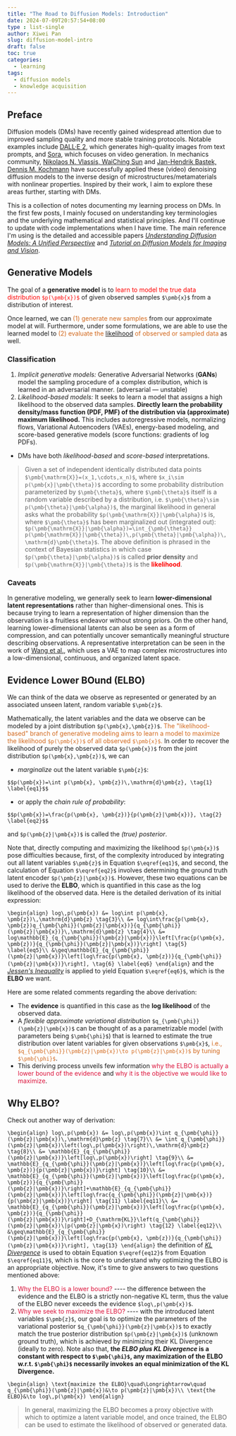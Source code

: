 ```yaml
---
title: "The Road to Diffusion Models: Introduction"
date: 2024-07-09T20:57:54+08:00
type : list-single
author: Xiwei Pan
slug: diffusion-model-intro
draft: false
toc: true
categories:
  - learning
tags:
  - diffusion models
  - knowledge acquisition
---
```

## Preface

Diffusion models (DMs) have recently gained widespread attention due to improved sampling quality and more stable training protocols. Notable examples include [DALL·E 2](https://arxiv.org/abs/2204.06125), which generates high-quality images from text prompts, and [Sora](https://openai.com/index/video-generation-models-as-world-simulators/), which focuses on video generation. In mechanics community, [Nikolaos N. Vlassis, WaiChing Sun](https://www.sciencedirect.com/science/article/abs/pii/S0045782523002505) and [Jan-Hendrik Bastek, Dennis M. Kochmann](https://www.nature.com/articles/s42256-023-00762-x) have successfully applied these (video) denoising diffusion models to the inverse design of microstructures/metamaterials with nonlinear properties. Inspired by their work, I aim to explore these areas further, starting with DMs.

This is a collection of notes documenting my learning process on DMs. In the first few posts, I mainly focused on understanding key terminologies and the underlying mathematical and statistical principles. And I'll continue to update with code implementations when I have time. The main reference I'm using is the detailed and accessible papers [*Understanding Diffusion Models: A Unified Perspective*](https://arxiv.org/pdf/2208.11970) and [*Tutorial on Diffusion Models for Imaging and Vision*](https://arxiv.org/pdf/2403.18103).

## Generative Models

The goal of a **generative model** is to <font color=Red>learn to model the true data distribution `$p(\pmb{x})$`</font> of given observed samples `$\pmb{x}$` from a distribution of interest.

Once learned, we can <font color=Chocolate>(1) generate new samples</font> from our approximate model at will. Furthermore, under some formulations, we are able to use the learned model to <font color=Chocolate>(2) evaluate the [likelihood](https://en.wikipedia.org/wiki/Likelihood_function) of observed or sampled data</font> as well.

### Classification

1. *Implicit generative models:* Generative Adversarial Networks (**GANs**) model the sampling procedure of a complex distribution, which is learned in an adversarial manner. (adversarial — unstable)
2. *Likelihood-based models:* It seeks to learn a model that assigns a high likelihood to the observed data samples. **Directly learn the probability density/mass function (PDF, PMF) of the distribution via (approximate) maximum likelihood.** This includes autoregressive models, normalizing flows, Variational Autoencoders (VAEs), energy-based modeling, and score-based generative models (score functions: gradients of log PDFs).
- DMs have both *likelihood-based* and *score-based* interpretations.

> Given a set of independent identically distributed data points `$\pmb{\mathrm{X}}=(x_1,\cdots,x_n)$`, where `$x_i\sim p(\pmb{x}|\pmb{\theta})$` according to some probability distribution parameterized by `$\pmb{\theta}$`, where `$\pmb{\theta}$` itself is a random variable described by a distribution, i.e. `$\pmb{\theta}\sim p(\pmb{\theta}|\pmb{\alpha})$`, the marginal likelihood in general asks what the probability `$p(\pmb{\mathrm{X}}|\pmb{\alpha})$` is, where `$\pmb{\theta}$` has been marginalized out (integrated out): `$p(\pmb{\mathrm{X}}|\pmb{\alpha})=\int_{\pmb{\theta}} p(\pmb{\mathrm{X}}|\pmb{\theta})\,p(\pmb{\theta}|\pmb{\alpha})\,\mathrm{d}\pmb{\theta}$`. The above definition is phrased in the context of Bayesian statistics in which case `$p(\pmb{\theta}|\pmb{\alpha})$` is called **prior density** and `$p(\pmb{\mathrm{X}}|\pmb{\theta})$` is the <font color=Red>**likelihood**</font>.

### Caveats

In generative modeling, we generally seek to learn **lower-dimensional latent representations** rather than higher-dimensional ones. This is because trying to learn a representation of higher dimension than the observation is a fruitless endeavor without strong priors. On the other hand, learning lower-dimensional latents can also be seen as a form of compression, and can potentially uncover semantically meaningful structure describing observations. A representative interpretation can be seen in the work of [Wang et al.](https://www.sciencedirect.com/science/article/abs/pii/S0045782520305624), which uses a VAE to map complex microstructures into a low-dimensional, continuous, and organized latent space.

## Evidence Lower BOund (ELBO)

We can think of the data we observe as represented or generated by an associated unseen latent, random variable `$\pmb{z}$`.

Mathematically, the latent variables and the data we observe can be modeled by a joint distribution `$p(\pmb{x},\pmb{z})$`. <font color=Chocolate>The "likelihood-based" branch of generative modeling aims to learn a model to maximize the likelihood `$p(\pmb{x})$` of all observed `$\pmb{x}$`.</font> In order to recover the likelihood of purely the observed data `$p(\pmb{x})$` from the joint distribution `$p(\pmb{x},\pmb{z})$`, we can
- *marginalize* out the latent variable `$\pmb{z}$`:

`$$p(\pmb{x})=\int p(\pmb{x}, \pmb{z})\,\mathrm{d}\pmb{z}, \tag{1} \label{eq1}$$`

- or apply the *chain rule of probability*:

`$$p(\pmb{x})=\frac{p(\pmb{x}, \pmb{z})}{p(\pmb{z}|\pmb{x})}, \tag{2} \label{eq2}$$`

and `$p(\pmb{z}|\pmb{x})$` is called the *(true) posterior*.

Note that, directly computing and maximizing the likelihood `$p(\pmb{x})$` pose difficulties because, first, of the complexity introduced by integrating out all latent variables `$\pmb{z}$` in Equation `$\eqref{eq1}$`, and second, the calculation of Equation `$\eqref{eq2}$` involves determining the ground truth latent encoder `$p(\pmb{z}|\pmb{x})$`. However, these two equations can be used to derive the **ELBO**, which is quantified in this case as the log likelihood of the observed data. Here is the detailed derivation of its initial expression:

`\begin{align}
log\,p(\pmb{x}) &= log\int p(\pmb{x}, \pmb{z})\,\mathrm{d}\pmb{z} \tag{3}\\
&= log\int\frac{p(\pmb{x}, \pmb{z})q_{\pmb{\phi}}(\pmb{z}|\pmb{x})}{q_{\pmb{\phi}}(\pmb{z}|\pmb{x})}\,\mathrm{d}\pmb{z} \tag{4}\\
&= log\mathbb{E}_{q_{\pmb{\phi}}(\pmb{z}|\pmb{x})}\left[\frac{p(\pmb{x}, \pmb{z})}{q_{\pmb{\phi}}(\pmb{z}|\pmb{x})}\right] \tag{5} \label{eq5}\\
&\geq\mathbb{E}_{q_{\pmb{\phi}}(\pmb{z}|\pmb{x})}\left[log\frac{p(\pmb{x}, \pmb{z})}{q_{\pmb{\phi}}(\pmb{z}|\pmb{x})}\right], \tag{6} \label{eq6}
\end{align}`
and the [*Jessen's Inequality*](https://en.wikipedia.org/wiki/Jensen%27s_inequality) is applied to yield Equation `$\eqref{eq6}$`, which is the **ELBO** we want.

Here are some related comments regarding the above derivation:

- The **evidence** is quantified in this case as the **log likelihood** of the observed data.
- A *flexible approximate variational distribution* `$q_{\pmb{\phi}}(\pmb{z}|\pmb{x})$` can be thought of as a parametrizable model (with parameters being `$\pmb{\phi}$`) that is learned to estimate the true distribution over latent variables for given observations `$\pmb{x}$`, <font color=Chocolate>i.e., `$q_{\pmb{\phi}}(\pmb{z}|\pmb{x})\to p(\pmb{z}|\pmb{x})$` by tuning `$\pmb{\phi}$`</font>.
- This deriving process unveils few information <font color=Crimson>why the ELBO is actually a lower bound of the evidence</font> and <font color=Crimson>why it is the objective we would like to maximize</font>.

## Why ELBO?

Check out another way of derivation:

`\begin{align}
log\,p(\pmb{x}) &= log\,p(\pmb{x})\int q_{\pmb{\phi}}(\pmb{z}|\pmb{x})\,\mathrm{d}\pmb{z} \tag{7}\\
&= \int q_{\pmb{\phi}}(\pmb{z}|\pmb{x})\left(log\,p(\pmb{x})\right)\,\mathrm{d}\pmb{z} \tag{8}\\
&= \mathbb{E}_{q_{\pmb{\phi}}(\pmb{z}|\pmb{x})}\left[log\,p(\pmb{x})\right] \tag{9}\\
&= \mathbb{E}_{q_{\pmb{\phi}}(\pmb{z}|\pmb{x})}\left[log\frac{p(\pmb{x}, \pmb{z})}{p(\pmb{z}|\pmb{x})}\right] \tag{10}\\
&= \mathbb{E}_{q_{\pmb{\phi}}(\pmb{z}|\pmb{x})}\left[log\frac{p(\pmb{x}, \pmb{z})}{q_{\pmb{\phi}}(\pmb{z}|\pmb{x})}\right]+\mathbb{E}_{q_{\pmb{\phi}}(\pmb{z}|\pmb{x})}\left[log\frac{q_{\pmb{\phi}}(\pmb{z}|\pmb{x})}{p(\pmb{z}|\pmb{x})}\right] \tag{11} \label{eq11}\\
&= \mathbb{E}_{q_{\pmb{\phi}}(\pmb{z}|\pmb{x})}\left[log\frac{p(\pmb{x}, \pmb{z})}{q_{\pmb{\phi}}(\pmb{z}|\pmb{x})}\right]+D_{\mathrm{KL}}\left(q_{\pmb{\phi}}(\pmb{z}|\pmb{x})\|p(\pmb{z}|\pmb{x})\right) \tag{12} \label{eq12}\\
&\geq\mathbb{E}_{q_{\pmb{\phi}}(\pmb{z}|\pmb{x})}\left[log\frac{p(\pmb{x}, \pmb{z})}{q_{\pmb{\phi}}(\pmb{z}|\pmb{x})}\right], \tag{13}
\end{align}`
the definition of [*KL Divergence*](https://en.wikipedia.org/wiki/Kullback%E2%80%93Leibler_divergence) is used to obtain Equation `$\eqref{eq12}$` from Equation `$\eqref{eq11}$`, which is the core to understand why optimizing the ELBO is an appropriate objective. Now, it's time to give answers to two questions mentioned above:

1. <font color=Crimson>Why the ELBO is a lower bound?</font> ---- the difference between the evidence and the ELBO is a strictly non-negative KL term, thus the value of the ELBO never exceeds the evidence `$log\,p(\pmb{x})$`.
2. <font color=Crimson>Why we seek to maximize the ELBO?</font> ---- with the introduced latent variables `$\pmb{z}$`, our goal is to optimize the parameters of the variational posterior `$q_{\pmb{\phi}}(\pmb{z}|\pmb{x})$` to exactly match the true posterior distribution `$p(\pmb{z}|\pmb{x})$` (unknown ground truth), which is achieved by minimizing their KL Divergence (ideally to zero). Note also that, **the *ELBO plus KL Divergence* is a constant with respect to `$\pmb{\phi}$`, any maximization of the ELBO w.r.t. `$\pmb{\phi}$` necessarily invokes an equal minimization of the KL Divergence.**

`\begin{align}
\text{maximize the ELBO}\quad\Longrightarrow\quad q_{\pmb{\phi}}(\pmb{z}|\pmb{x})&\to p(\pmb{z}|\pmb{x})\\
\text{the ELBO}&\to log\,p(\pmb{x})
\end{align}`

> <i class="fa fa-thumb-tack" style="color:red"></i> In general, maximizing the ELBO becomes a proxy objective with which to optimize a latent variable model, and once trained, the ELBO can be used to estimate the likelihood of observed or generated data.
